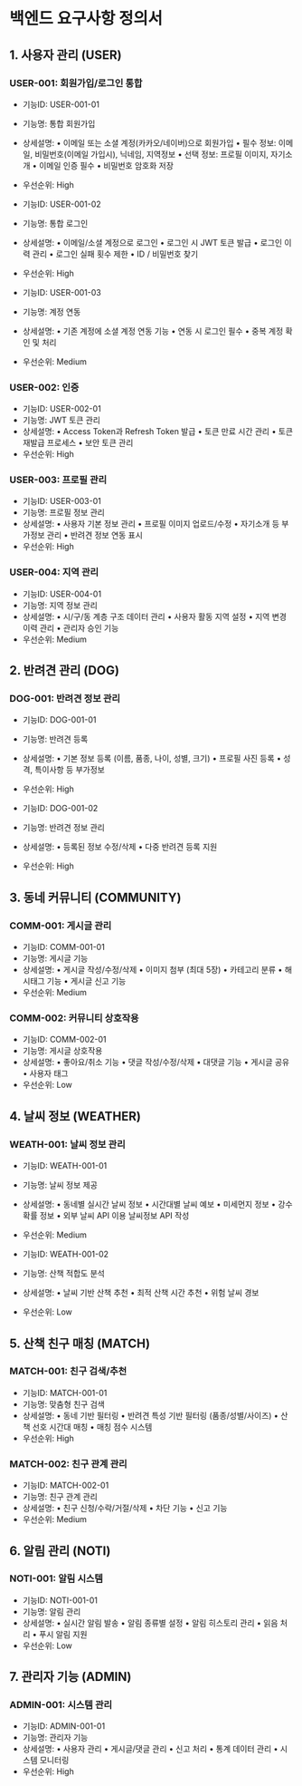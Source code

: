 # 백엔드 요구사항 정의서

## 1. 사용자 관리 (USER)
### USER-001: 회원가입/로그인 통합
- 기능ID: USER-001-01
- 기능명: 통합 회원가입
- 상세설명:
  • 이메일 또는 소셜 계정(카카오/네이버)으로 회원가입
  • 필수 정보: 이메일, 비밀번호(이메일 가입시), 닉네임, 지역정보
  • 선택 정보: 프로필 이미지, 자기소개
  • 이메일 인증 필수
  • 비밀번호 암호화 저장
- 우선순위: High

- 기능ID: USER-001-02
- 기능명: 통합 로그인
- 상세설명:
  • 이메일/소셜 계정으로 로그인
  • 로그인 시 JWT 토큰 발급
  • 로그인 이력 관리
  • 로그인 실패 횟수 제한
  • ID / 비밀번호 찾기
- 우선순위: High

- 기능ID: USER-001-03
- 기능명: 계정 연동
- 상세설명:
  • 기존 계정에 소셜 계정 연동 기능
  • 연동 시 로그인 필수
  • 중복 계정 확인 및 처리
- 우선순위: Medium

### USER-002: 인증
- 기능ID: USER-002-01
- 기능명: JWT 토큰 관리
- 상세설명:
  • Access Token과 Refresh Token 발급
  • 토큰 만료 시간 관리
  • 토큰 재발급 프로세스
  • 보안 토큰 관리
- 우선순위: High

### USER-003: 프로필 관리
- 기능ID: USER-003-01
- 기능명: 프로필 정보 관리
- 상세설명:
  • 사용자 기본 정보 관리
  • 프로필 이미지 업로드/수정
  • 자기소개 등 부가정보 관리
  • 반려견 정보 연동 표시
- 우선순위: High

### USER-004: 지역 관리
- 기능ID: USER-004-01
- 기능명: 지역 정보 관리
- 상세설명:
  • 시/구/동 계층 구조 데이터 관리
  • 사용자 활동 지역 설정
  • 지역 변경 이력 관리
  • 관리자 승인 기능
- 우선순위: Medium

## 2. 반려견 관리 (DOG)
### DOG-001: 반려견 정보 관리
- 기능ID: DOG-001-01
- 기능명: 반려견 등록
- 상세설명:
  • 기본 정보 등록 (이름, 품종, 나이, 성별, 크기)
  • 프로필 사진 등록
  • 성격, 특이사항 등 부가정보
- 우선순위: High

- 기능ID: DOG-001-02
- 기능명: 반려견 정보 관리
- 상세설명:
  • 등록된 정보 수정/삭제
  • 다중 반려견 등록 지원
- 우선순위: High

## 3. 동네 커뮤니티 (COMMUNITY)
### COMM-001: 게시글 관리
- 기능ID: COMM-001-01
- 기능명: 게시글 기능
- 상세설명:
  • 게시글 작성/수정/삭제
  • 이미지 첨부 (최대 5장)
  • 카테고리 분류
  • 해시태그 기능
  • 게시글 신고 기능
- 우선순위: Medium

### COMM-002: 커뮤니티 상호작용
- 기능ID: COMM-002-01
- 기능명: 게시글 상호작용
- 상세설명:
  • 좋아요/취소 기능
  • 댓글 작성/수정/삭제
  • 대댓글 기능
  • 게시글 공유
  • 사용자 태그
- 우선순위: Low

## 4. 날씨 정보 (WEATHER)
### WEATH-001: 날씨 정보 관리
- 기능ID: WEATH-001-01
- 기능명: 날씨 정보 제공
- 상세설명:
  • 동네별 실시간 날씨 정보
  • 시간대별 날씨 예보
  • 미세먼지 정보
  • 강수 확률 정보
  • 외부 날씨 API 이용 날씨정보 API 작성
- 우선순위: Medium

- 기능ID: WEATH-001-02
- 기능명: 산책 적합도 분석
- 상세설명:
  • 날씨 기반 산책 추천
  • 최적 산책 시간 추천
  • 위험 날씨 경보
- 우선순위: Low

## 5. 산책 친구 매칭 (MATCH)
### MATCH-001: 친구 검색/추천
- 기능ID: MATCH-001-01
- 기능명: 맞춤형 친구 검색
- 상세설명:
  • 동네 기반 필터링
  • 반려견 특성 기반 필터링 (품종/성별/사이즈)
  • 산책 선호 시간대 매칭
  • 매칭 점수 시스템
- 우선순위: High

### MATCH-002: 친구 관계 관리
- 기능ID: MATCH-002-01
- 기능명: 친구 관계 관리
- 상세설명:
  • 친구 신청/수락/거절/삭제
  • 차단 기능
  • 신고 기능
- 우선순위: Medium

## 6. 알림 관리 (NOTI)
### NOTI-001: 알림 시스템
- 기능ID: NOTI-001-01
- 기능명: 알림 관리
- 상세설명:
  • 실시간 알림 발송
  • 알림 종류별 설정
  • 알림 히스토리 관리
  • 읽음 처리
  • 푸시 알림 지원
- 우선순위: Low

## 7. 관리자 기능 (ADMIN)
### ADMIN-001: 시스템 관리
- 기능ID: ADMIN-001-01
- 기능명: 관리자 기능
- 상세설명:
  • 사용자 관리
  • 게시글/댓글 관리
  • 신고 처리
  • 통계 데이터 관리
  • 시스템 모니터링
- 우선순위: High
